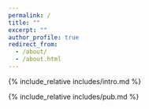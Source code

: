 ```yaml
---
permalink: /
title: ""
excerpt: ""
author_profile: true
redirect_from: 
  - /about/
  - /about.html
---
```


<span class='anchor' id='about-me'></span>
{% include_relative includes/intro.md %}

<!-- {% include_relative includes/news.md %} -->

{% include_relative includes/pub.md %}

<!-- {% include_relative includes/honers.md %} -->

<!-- {% include_relative includes/others.md %} -->

<script type='text/javascript' id='mapmyvisitors' src='https://mapmyvisitors.com/map.js?cl=080808&w=a&t=tt&d=fYCrZNCvpFifgkfasztQwZDOR21NJab0PJ5_nGtQ1XA&co=ffffff&cmo=3acc3a&cmn=ff5353&ct=808080'></script>